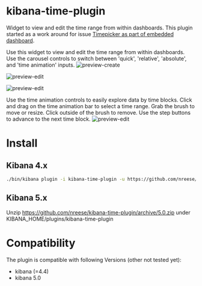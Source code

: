# kibana-time-plugin
Widget to view and edit the time range from within dashboards. This plugin started as a work around for issue [Timepicker as part of embedded dashboard](https://github.com/elastic/kibana/issues/2739).

Use this widget to view and edit the time range from within dashboards. Use the carousel controls to switch between 'quick', 'relative', 'absolute', and 'time animation' inputs.
![preview-create](/resources/quick.png)

![preview-edit](/resources/relative.png)

![preview-edit](/resources/absolute.png)

Use the time animation controls to easily explore data by time blocks. Click and drag on the time animation bar to select a time range. Grab the brush to move or resize. Click outside of the brush to remove. Use the step buttons to advance to the next time block.
![preview-edit](/resources/time_animation.png)



# Install
## Kibana 4.x
```bash
./bin/kibana plugin -i kibana-time-plugin -u https://github.com/nreese/kibana-time-plugin/archive/4.x.zip
```
## Kibana 5.x
Unzip https://github.com/nreese/kibana-time-plugin/archive/5.0.zip under KIBANA_HOME/plugins/kibana-time-plugin

# Compatibility
The plugin is compatible with following Versions (other not tested yet):
* kibana (=4.4)
* kibana 5.0
